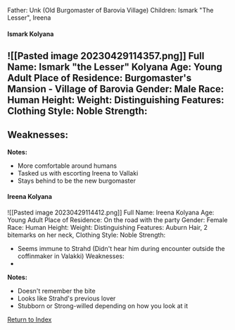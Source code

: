 Father: Unk (Old Burgomaster of Barovia Village)
Children: Ismark "The Lesser", Ireena

#### Ismark Kolyana
![[Pasted image 20230429114357.png]]
Full Name: Ismark "the Lesser" Kolyana
Age: Young Adult
Place of Residence: Burgomaster's Mansion - Village of Barovia
Gender: Male
Race: Human
Height:
Weight:
Distinguishing Features:
Clothing Style: Noble
Strength:
 - 
Weaknesses:
 - 
**Notes:**
- More comfortable around humans
- Tasked us with escorting Ireena to Vallaki
- Stays behind to be the new burgomaster

#### Ireena Kolyana
![[Pasted image 20230429114412.png]]
Full Name: Ireena Kolyana
Age: Young Adult
Place of Residence: On the road with the party
Gender: Female
Race: Human
Height:
Weight:
Distinguishing Features: Auburn Hair, 2 bitemarks on her neck, 
Clothing Style: Noble
Strength:
 - Seems immune to Strahd (Didn't hear him during encounter outside the coffinmaker in Valakki)
Weaknesses:
 - 
**Notes:**
- Doesn't remember the bite
- Looks like Strahd's previous lover
- Stubborn or Strong-willed depending on how you look at it

[Return to Index](Index)
